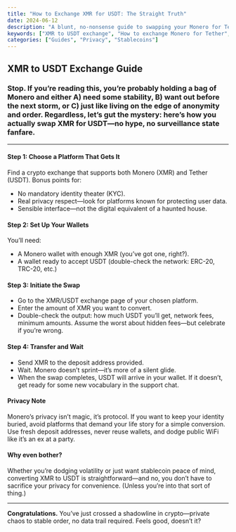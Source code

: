 ```yaml
---
title: "How to Exchange XMR for USDT: The Straight Truth"
date: 2024-06-12
description: "A blunt, no-nonsense guide to swapping your Monero for Tether—because privacy doesn’t mean confusion. Get the essentials: step-by-step process, key privacy notes, and why XMR to USDT exchange might actually make sense."
keywords: ["XMR to USDT exchange", "How to exchange Monero for Tether", "Monero to USDT step by step", "Swap XMR USDT securely"]
categories: ["Guides", "Privacy", "Stablecoins"]
---
```


## XMR to USDT Exchange Guide

### Stop. If you’re reading this, you’re probably holding a bag of Monero and either A) need some stability, B) want out before the next storm, or C) just like living on the edge of anonymity and order. Regardless, let’s gut the mystery: here’s how you actually swap XMR for USDT—no hype, no surveillance state fanfare.

---

#### Step 1: Choose a Platform That Gets It

Find a crypto exchange that supports both Monero (XMR) and Tether (USDT). Bonus points for:
- No mandatory identity theater (KYC).
- Real privacy respect—look for platforms known for protecting user data.
- Sensible interface—not the digital equivalent of a haunted house.

#### Step 2: Set Up Your Wallets

You’ll need:
- A Monero wallet with enough XMR (you’ve got one, right?).
- A wallet ready to accept USDT (double-check the network: ERC-20, TRC-20, etc.)

#### Step 3: Initiate the Swap

- Go to the XMR/USDT exchange page of your chosen platform.
- Enter the amount of XMR you want to convert.
- Double-check the output: how much USDT you’ll get, network fees, minimum amounts. Assume the worst about hidden fees—but celebrate if you’re wrong.

#### Step 4: Transfer and Wait

- Send XMR to the deposit address provided.
- Wait. Monero doesn’t sprint—it’s more of a silent glide.
- When the swap completes, USDT will arrive in your wallet. If it doesn’t, get ready for some new vocabulary in the support chat.

#### Privacy Note

Monero’s privacy isn’t magic, it’s protocol. If you want to keep your identity buried, avoid platforms that demand your life story for a simple conversion. Use fresh deposit addresses, never reuse wallets, and dodge public WiFi like it’s an ex at a party.

#### Why even bother?

Whether you’re dodging volatility or just want stablecoin peace of mind, converting XMR to USDT is straightforward—and no, you don’t have to sacrifice your privacy for convenience. (Unless you’re into that sort of thing.)

---

**Congratulations.** You’ve just crossed a shadowline in crypto—private chaos to stable order, no data trail required. Feels good, doesn’t it?